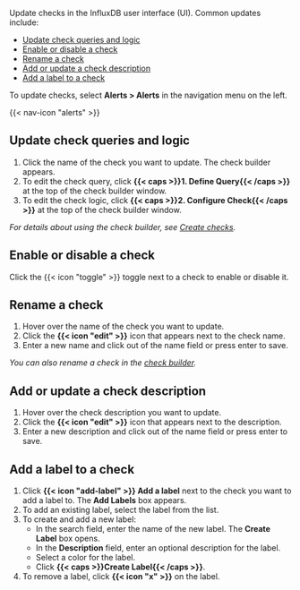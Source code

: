 
Update checks in the InfluxDB user interface (UI).
Common updates include:

- [Update check queries and logic](#update-check-queries-and-logic)
- [Enable or disable a check](#enable-or-disable-a-check)
- [Rename a check](#rename-a-check)
- [Add or update a check description](#add-or-update-a-check-description)
- [Add a label to a check](#add-a-label-to-a-check)

To update checks, select **Alerts > Alerts** in the navigation menu on the left.

{{< nav-icon "alerts" >}}


## Update check queries and logic
1. Click the name of the check you want to update. The check builder appears.
2. To edit the check query, click **{{< caps >}}1. Define Query{{< /caps >}}** at the top of the check builder window.
3. To edit the check logic, click **{{< caps >}}2. Configure Check{{< /caps >}}** at the top of the check builder window.

_For details about using the check builder, see [Create checks](/influxdb/v2/monitor-alert/checks/create/)._

## Enable or disable a check
Click the {{< icon "toggle" >}} toggle next to a check to enable or disable it.

## Rename a check
1.  Hover over the name of the check you want to update.
2.  Click the **{{< icon "edit" >}}** icon that appears next to the check name.
2.  Enter a new name and click out of the name field or press enter to save.

_You can also rename a check in the [check builder](#update-check-queries-and-logic)._

## Add or update a check description
1.  Hover over the check description you want to update.
2.  Click the **{{< icon "edit" >}}** icon that appears next to the description.
2.  Enter a new description and click out of the name field or press enter to save.

## Add a label to a check
1.  Click **{{< icon "add-label" >}} Add a label** next to the check you want to add a label to.
    The **Add Labels** box appears.
2.  To add an existing label, select the label from the list.
3.  To create and add a new label:
    - In the search field, enter the name of the new label. The **Create Label** box opens.
    - In the **Description** field, enter an optional description for the label.
    - Select a color for the label.
    - Click **{{< caps >}}Create Label{{< /caps >}}**.
4.  To remove a label, click **{{< icon "x" >}}** on the label.
